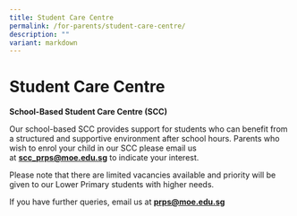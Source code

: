 ```yaml
---
title: Student Care Centre
permalink: /for-parents/student-care-centre/
description: ""
variant: markdown
---
```

# **Student Care Centre**

**School-Based Student Care Centre (SCC)**

Our school-based SCC provides support for students who can benefit from a structured and supportive environment after school hours. Parents who wish to enrol your child in our SCC please email us at [**scc\_prps@moe.edu.sg**](mailto:scc_prps@moe.edu.sg) to indicate your interest.

Please note that there are limited vacancies available and priority will be given to our Lower Primary students with higher needs.

If you have further queries, email us at [**prps@moe.edu.sg**](mailto:prps@moe.edu.sg)